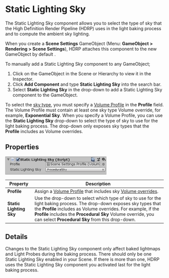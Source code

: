 # Static Lighting Sky

The Static Lighting Sky component allows you to select the type of sky that the High Definition Render Pipeline (HDRP) uses in the light baking process and to compute the ambient sky lighting.

When you create a **Scene Settings** GameObject (Menu: **GameObject > Rendering > Scene Settings**), HDRP attaches this component to the new GameObject by default . 

To manually add a Static Lighting Sky component to any GameObject; 

1. Click on the GameObject in the Scene or Hierarchy to view it in the Inspector. 
2. Click **Add Component** and type **Static Lighting Sky** into the search bar. 
3. Select **Static Lighting Sky** in the drop-down to add a Static Lighting Sky component to the GameObject.

To select the [sky type](HDRP-Features.html#SkyOverview.html), you must specify a [Volume Profile](Volume-Profile.html) in the **Profile** field. The Volume Profile must contain at least one sky type Volume override, for example, **Exponential Sky**. When you specify a Volume Profile, you can use the **Static Lighting Sky** drop-down to select the type of sky to use for the light baking process. The drop-down only exposes sky types that the **Profile** includes as Volume overrides.

## Properties

![](Images/StaticLightingSky1.png)

| **Property**            | **Description**                                              |
| ----------------------- | ------------------------------------------------------------ |
| **Profile**             | Assign a [Volume Profile](Volume-Profile.html) that includes sky [Volume overrides](Volume-Components.html). |
| **Static Lighting Sky** | Use the drop-down to select which type of sky to use for the light baking process. The drop-down exposes sky types that the **Profile** includes as Volume overrides. For example, if the **Profile** includes the **Procedural Sky** Volume override, you can select **Procedural Sky** from this drop-down. |

## Details

Changes to the Static Lighting Sky component only affect baked lightmaps and Light Probes during the baking process. There should only be one Static Lighting Sky enabled in your Scene. If there is more than one, HDRP uses the Static Lighting Sky component you activated last for the light baking process.